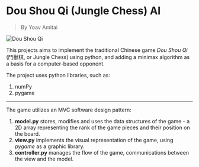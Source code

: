 # Dou Shou Qi (Jungle Chess) AI
> By Yoav Amitai
>
![Dou Shou Qi](https://ancientchess.com/graphics-rules/dou_shou_qi_jungle_game-board.jpg)

This projects aims to implement the traditional Chinese game *Dou Shou Qi* (鬥獸棋, or Jungle Chess) using python, and adding a minimax algorithm as a basis for a computer-based opponent.

The project uses python libraries, such as:
 1. numPy
 2. pygame

___

The game utilizes an MVC software design pattern:
 1. **model.py** stores, modifies and uses the data structures of the game - a 2D array representing the rank of the game pieces and their position on the board.
 2. **view.py** implements the visual representation of the game, using _pygame_ as a graphic library.
 3. **controller.py** manages the flow of the game, communications between the view and the model.

